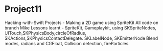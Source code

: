 # Project11
Hacking-with-Swift Projects - Making a 2D game using SpriteKit
All code on branch Mike
Lessons learnt - SpriteKit, Gameplaykit, using SKSpriteNodes, UITouch,SKPhysicsBody,circleOfRadius, SKActions,SKPhysicsContactDelegate.
SKLabelNode,  SKEmitterNode Blend modes, radians and CGFloat, Collision detection, fireParticles.
